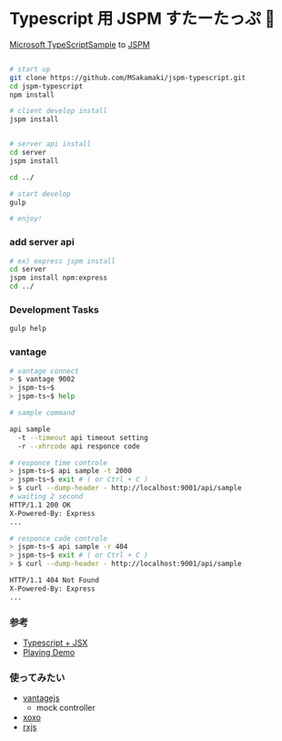 Typescript 用 JSPM すたーたっぷ :beer:
====

[Microsoft TypeScriptSample](https://github.com/Microsoft/TypeScriptSamples/tree/master/jspm) to [JSPM](http://jspm.io/)


```sh

# start up
git clone https://github.com/MSakamaki/jspm-typescript.git
cd jspm-typescript
npm install

# client develop install
jspm install


# server api install
cd server
jspm install

cd ../

# start develop
gulp

# enjoy!
```

### add server api

```sh
# ex) express jspm install
cd server
jspm install npm:express
cd ../
```

### Development Tasks

```sh
gulp help
```

### vantage

```sh
# vantage connect
> $ vantage 9002
> jspm-ts~$
> jspm-ts~$ help

# sample command

api sample
  -t --timeout api timeout setting
  -r --xhrcode api responce code

# responce time controle
> jspm-ts~$ api sample -t 2000
> jspm-ts~$ exit # ( or Ctrl + C )
> $ curl --dump-header - http://localhost:9001/api/sample
# waiting 2 second
HTTP/1.1 200 OK
X-Powered-By: Express
...

# responce code controle
> jspm-ts~$ api sample -r 404
> jspm-ts~$ exit # ( or Ctrl + C )
> $ curl --dump-header - http://localhost:9001/api/sample

HTTP/1.1 404 Not Found
X-Powered-By: Express
...

```


### 参考

 + [Typescript + JSX](http://blog.mgechev.com/2015/07/05/using-jsx-react-with-typescript/)
 + [Playing Demo](https://github.com/ruanyf/react-demos)

### 使ってみたい

 + [vantagejs](https://github.com/vantagejs)
   + mock controller
 + [xoxo](https://github.com/sindresorhus/xo)
 + [rxjs](https://github.com/Reactive-Extensions/RxJS)
